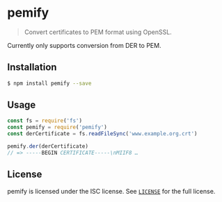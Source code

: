 # pemify

> Convert certificates to PEM format using OpenSSL.

Currently only supports conversion from DER to PEM.

## Installation

```sh
$ npm install pemify --save
```

## Usage

```js
const fs = require('fs')
const pemify = require('pemify')
const derCertificate = fs.readFileSync('www.example.org.crt')

pemify.der(derCertificate)
// => -----BEGIN CERTIFICATE-----\nMIIF8 …
```

## License

pemify is licensed under the ISC license. See [`LICENSE`](./LICENSE)
for the full license.
